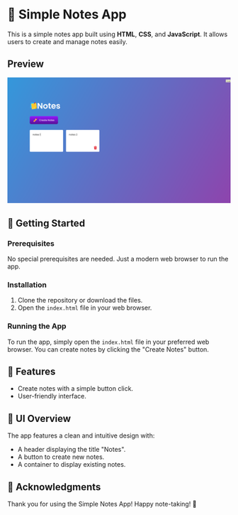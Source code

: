 # 📓 Simple Notes App

This is a simple notes app built using **HTML**, **CSS**, and **JavaScript**. It allows users to create and manage notes easily.

## Preview

![Preview Image](images/preview.png)

## 🚀 Getting Started

### Prerequisites

No special prerequisites are needed. Just a modern web browser to run the app.

### Installation

1. Clone the repository or download the files.
2. Open the `index.html` file in your web browser.

### Running the App

To run the app, simply open the `index.html` file in your preferred web browser. You can create notes by clicking the "Create Notes" button.

## 📝 Features

- Create notes with a simple button click.
- User-friendly interface.

## 🎨 UI Overview

The app features a clean and intuitive design with:

- A header displaying the title "Notes".
- A button to create new notes.
- A container to display existing notes.

## 🎉 Acknowledgments

Thank you for using the Simple Notes App! Happy note-taking! :partying_face:
